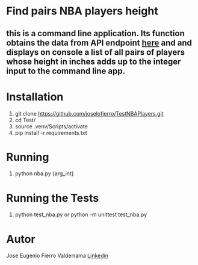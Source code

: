 # Find pairs NBA players height

## this is a command line application. Its function obtains the data from API endpoint [here](https://www.openintro.org/data/index.php?data=nba_heights) and and displays on console a list of all pairs of players whose height in inches adds up to the integer input to the command line app.

# Installation
1. git clone https://github.com/joselofierro/TestNBAPlayers.git
2. cd Test/
3. source .venv/Scripts/activate
4. pip install -r requirements.txt

# Running
1. python nba.py {arg_int}

# Running the Tests
1. python test_nba.py or python -m unittest test_nba.py

# Autor
Jose Eugenio Fierro Valderrama [Linkedin](https://www.linkedin.com/in/jose-eugenio-fierro-valderrama/)